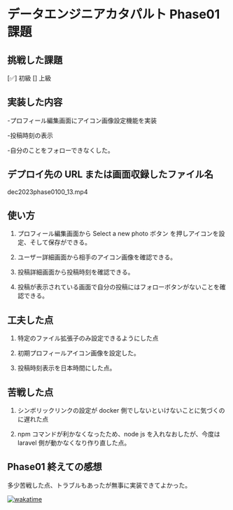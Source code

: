 # データエンジニアカタパルト Phase01 課題

## 挑戦した課題

[✅] 初級
[] 上級

## 実装した内容

-プロフィール編集画面にアイコン画像設定機能を実装

-投稿時刻の表示

-自分のことをフォローできなくした。

## デプロイ先の URL または画面収録したファイル名

dec2023phase0100_13.mp4

## 使い方

1. プロフィール編集画面から Select a new photo ボタン を押しアイコンを設定、そして保存ができる。
2. ユーザー詳細画面から相手のアイコン画像を確認できる。

3. 投稿詳細画面から投稿時刻を確認できる。
4. 投稿が表示されている画面で自分の投稿にはフォローボタンがないことを確認できる。

## 工夫した点

1. 特定のファイル拡張子のみ設定できるようにした点

2. 初期プロフィールアイコン画像を設定した。

3. 投稿時刻表示を日本時間にした点。

## 苦戦した点

1. シンボリックリンクの設定が docker 側でしないといけないことに気づくのに遅れた点

2. npm コマンドが利かなくなったため、node js を入れなおしたが、今度は laravel 側が動かなくなり作り直した点。

## Phase01 終えての感想

多少苦戦した点、トラブルもあったが無事に実装できてよかった。

[![wakatime](https://wakatime.com/badge/github/IsseTeruhi-uni/catapult_kadai1.svg)](https://wakatime.com/badge/github/IsseTeruhi-uni/catapult_kadai1)
